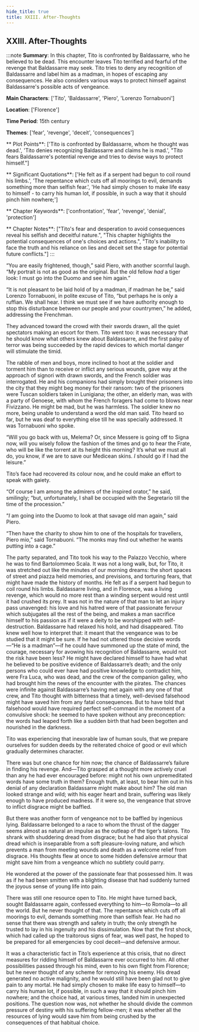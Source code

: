 ```yaml
---
hide_title: true
title: XXIII. After-Thoughts
---
```

## XXIII. After-Thoughts
:::note
**Summary**:
In this chapter, Tito is confronted by Baldassarre, who he believed to be dead. This encounter leaves Tito terrified and fearful of the revenge that Baldassarre may seek. Tito tries to deny any recognition of Baldassarre and label him as a madman, in hopes of escaping any consequences. He also considers various ways to protect himself against Baldassarre's possible acts of vengeance.

**Main Characters**:
['Tito', 'Baldassarre', 'Piero', 'Lorenzo Tornabuoni']

**Location**:
['Florence']

**Time Period**:
15th century

**Themes**:
['fear', 'revenge', 'deceit', 'consequences']

** Plot Points**:
['Tito is confronted by Baldassarre, whom he thought was dead.', 'Tito denies recognizing Baldassarre and claims he is mad.', "Tito fears Baldassarre's potential revenge and tries to devise ways to protect himself."]

** Significant Quotations**:
['He felt as if a serpent had begun to coil round his limbs.', 'The repentance which cuts off all moorings to evil, demands something more than selfish fear.', 'He had simply chosen to make life easy to himself - to carry his human lot, if possible, in such a way that it should pinch him nowhere;']

** Chapter Keywords**:
['confrontation', 'fear', 'revenge', 'denial', 'protection']

** Chapter Notes**:
["Tito's fear and desperation to avoid consequences reveal his selfish and deceitful nature.", "This chapter highlights the potential consequences of one's choices and actions.", "Tito's inability to face the truth and his reliance on lies and deceit set the stage for potential future conflicts."]
:::


“You are easily frightened, though,” said Piero, with another scornful laugh. “My portrait is not as good as the original. But the old fellow _had_ a tiger look: I must go into the Duomo and see him again.” 

“It is not pleasant to be laid hold of by a madman, if madman he be,” said Lorenzo Tornabuoni, in polite excuse of Tito, “but perhaps he is only a ruffian. We shall hear. I think we must see if we have authority enough to stop this disturbance between our people and your countrymen,” he added, addressing the Frenchman. 

They advanced toward the crowd with their swords drawn, all the quiet spectators making an escort for them. Tito went too: it was necessary that he should know what others knew about Baldassarre, and the first palsy of terror was being succeeded by the rapid devices to which mortal danger will stimulate the timid. 

The rabble of men and boys, more inclined to hoot at the soldier and torment him than to receive or inflict any serious wounds, gave way at the approach of signori with drawn swords, and the French soldier was interrogated. He and his companions had simply brought their prisoners into the city that they might beg money for their ransom: two of the prisoners were Tuscan soldiers taken in Lunigiana; the other, an elderly man, was with a party of Genoese, with whom the French foragers had come to blows near Fivizzano. He might be mad, but he was harmless. The soldier knew no more, being unable to understand a word the old man said. Tito heard so far, but he was deaf to everything else till he was specially addressed. It was Tornabuoni who spoke. 

“Will you go back with us, Melema? Or, since Messere is going off to Signa now, will you wisely follow the fashion of the times and go to hear the Frate, who will be like the torrent at its height this morning? It’s what we must all do, you know, if we are to save our Medicean skins. _I_ should go if I had the leisure.” 

Tito’s face had recovered its colour now, and he could make an effort to speak with gaiety. 

“Of course I am among the admirers of the inspired orator,” he said, smilingly; “but, unfortunately, I shall be occupied with the Segretario till the time of the procession.” 

“_I_ am going into the Duomo to look at that savage old man again,” said Piero. 

“Then have the charity to show him to one of the hospitals for travellers, Piero mio,” said Tornabuoni. “The monks may find out whether he wants putting into a cage.” 

The party separated, and Tito took his way to the Palazzo Vecchio, where he was to find Bartolommeo Scala. It was not a long walk, but, for Tito, it was stretched out like the minutes of our morning dreams: the short spaces of street and piazza held memories, and previsions, and torturing fears, that might have made the history of months. He felt as if a serpent had begun to coil round his limbs. Baldassarre living, and in Florence, was a living revenge, which would no more rest than a winding serpent would rest until it had crushed its prey. It was not in the nature of that man to let an injury pass unavenged: his love and his hatred were of that passionate fervour which subjugates all the rest of the being, and makes a man sacrifice himself to his passion as if it were a deity to be worshipped with self-destruction. Baldassarre had relaxed his hold, and had disappeared. Tito knew well how to interpret that: it meant that the vengeance was to be studied that it might be sure. If he had not uttered those decisive words—“He is a madman”—if he could have summoned up the state of mind, the courage, necessary for avowing his recognition of Baldassarre, would not the risk have been less? He might have declared himself to have had what he believed to be positive evidence of Baldassarre’s death; and the only persons who could ever have had positive knowledge to contradict him, were Fra Luca, who was dead, and the crew of the companion galley, who had brought him the news of the encounter with the pirates. The chances were infinite against Baldassarre’s having met again with any one of that crew, and Tito thought with bitterness that a timely, well-devised falsehood might have saved him from any fatal consequences. But to have told that falsehood would have required perfect self-command in the moment of a convulsive shock: he seemed to have spoken without any preconception: the words had leaped forth like a sudden birth that had been begotten and nourished in the darkness. 

Tito was experiencing that inexorable law of human souls, that we prepare ourselves for sudden deeds by the reiterated choice of good or evil which gradually determines character. 

There was but one chance for him now; the chance of Baldassarre’s failure in finding his revenge. And—Tito grasped at a thought more actively cruel than any he had ever encouraged before: might not his own unpremeditated words have some truth in them? Enough truth, at least, to bear him out in his denial of any declaration Baldassarre might make about him? The old man looked strange and wild; with his eager heart and brain, suffering was likely enough to have produced madness. If it were so, the vengeance that strove to inflict disgrace might be baffled. 

But there was another form of vengeance not to be baffled by ingenious lying. Baldassarre belonged to a race to whom the thrust of the dagger seems almost as natural an impulse as the outleap of the tiger’s talons. Tito shrank with shuddering dread from disgrace; but he had also that physical dread which is inseparable from a soft pleasure-loving nature, and which prevents a man from meeting wounds and death as a welcome relief from disgrace. His thoughts flew at once to some hidden defensive armour that might save him from a vengeance which no subtlety could parry. 

He wondered at the power of the passionate fear that possessed him. It was as if he had been smitten with a blighting disease that had suddenly turned the joyous sense of young life into pain. 

There was still one resource open to Tito. He might have turned back, sought Baldassarre again, confessed everything to him—to Romola—to all the world. But he never thought of that. The repentance which cuts off all moorings to evil, demands something more than selfish fear. He had no sense that there was strength and safety in truth; the only strength he trusted to lay in his ingenuity and his dissimulation. Now that the first shock, which had called up the traitorous signs of fear, was well past, he hoped to be prepared for all emergencies by cool deceit—and defensive armour. 

It was a characteristic fact in Tito’s experience at this crisis, that no direct measures for ridding himself of Baldassarre ever occurred to him. All other possibilities passed through his mind, even to his own flight from Florence; but he never thought of any scheme for removing his enemy. His dread generated no active malignity, and he would still have been glad not to give pain to any mortal. He had simply chosen to make life easy to himself—to carry his human lot, if possible, in such a way that it should pinch him nowhere; and the choice had, at various times, landed him in unexpected positions. The question now was, not whether he should divide the common pressure of destiny with his suffering fellow-men; it was whether all the resources of lying would save him from being crushed by the consequences of that habitual choice. 

